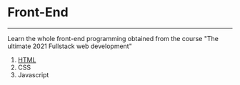 # Front-End

-------

Learn the whole front-end programming obtained from the course "The ultimate 2021 Fullstack web development"
1. [HTML](https://github.com/chuducthang77/Summer_code/tree/main/front-end/HTML)
2. CSS
3. Javascript